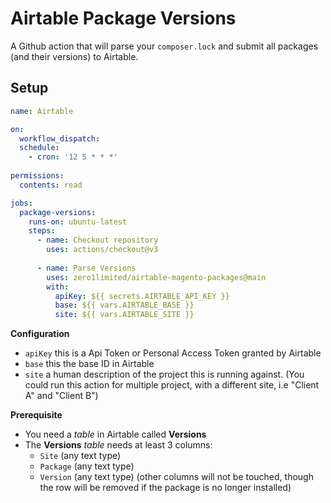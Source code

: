 # Airtable Package Versions

A Github action that will parse your `composer.lock` and submit all packages (and their versions) to Airtable.

## Setup
```yml
name: Airtable

on:
  workflow_dispatch:
  schedule:
    - cron: '12 5 * * *'
  
permissions:
  contents: read

jobs:
  package-versions:
    runs-on: ubuntu-latest
    steps:
      - name: Checkout repository
        uses: actions/checkout@v3
        
      - name: Parse Versions
        uses: zero1limited/airtable-magento-packages@main
        with:
          apiKey: ${{ secrets.AIRTABLE_API_KEY }}
          base: ${{ vars.AIRTABLE_BASE }}
          site: ${{ vars.AIRTABLE_SITE }}
```

**Configuration**
- `apiKey` this is a Api Token or Personal Access Token granted by Airtable
- `base` this the base ID in Airtable
- `site` a human description of the project this is running against. (You could run this action for multiple project, with a different site, i.e "Client A" and "Client B")

**Prerequisite**
- You need a _table_ in Airtable called **Versions**
- The **Versions** _table_ needs at least 3 columns:
  - `Site` (any text type)
  - `Package` (any text type)
  - `Version` (any text type)
  (other columns will not be touched, though the row will be removed if the package is no longer installed)

